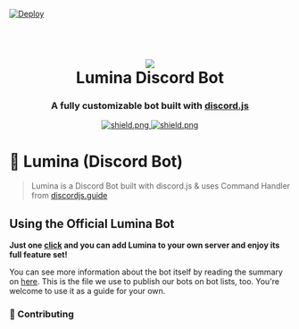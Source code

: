 [![Deploy](https://www.herokucdn.com/deploy/button.svg)](https://heroku.com/deploy?template=https://github.com/eritislami/evobot)

<h1 align="center">
  <br>
  <img src="https://cdn.discordapp.com/attachments/797800866173288468/798240086142615602/Support_Server.png"></a>
  <br>
  Lumina Discord Bot
  <br>
</h1>

<h3 align=center>A fully customizable bot built with <a href=https://github.com/discordjs/discord.js>discord.js</a></h3>

<div align=center>

  <a href="https://discord.gg/uXFZScA">
    <img src="https://discordapp.com/api/guilds/684041004667633664/widget.png?style=shield" alt="shield.png">
  </a>

  <a href="https://github.com/discordjs">
    <img src="https://img.shields.io/badge/discord.js-v12.3.1-blue.svg?logo=npm" alt="shield.png">
  </a>

</div>

# 🤖 Lumina (Discord Bot)
> Lumina is a Discord Bot built with discord.js & uses Command Handler from [discordjs.guide](https://discordjs.guide)


## Using the Official Lumina Bot

**Just one [click](https://discord.gg/uXFZScA) and you can add Lumina to your own server and enjoy its full feature set!**

You can see more information about the bot itself by reading the summary on [here](https://github.com/bintangyosua/Lumina/blob/main/FEATURES.md). This is the file we use to publish our bots on bot lists, too. You're welcome to use it as a guide for your own.

### 🤝 Contributing
